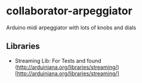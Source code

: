 # collaborator-arpeggiator
Arduino midi  arpeggiator with lots of knobs and dials

## Libraries

- Streaming Lib: For Tests and found (http://arduiniana.org/libraries/streaming/)[http://arduiniana.org/libraries/streaming/]
